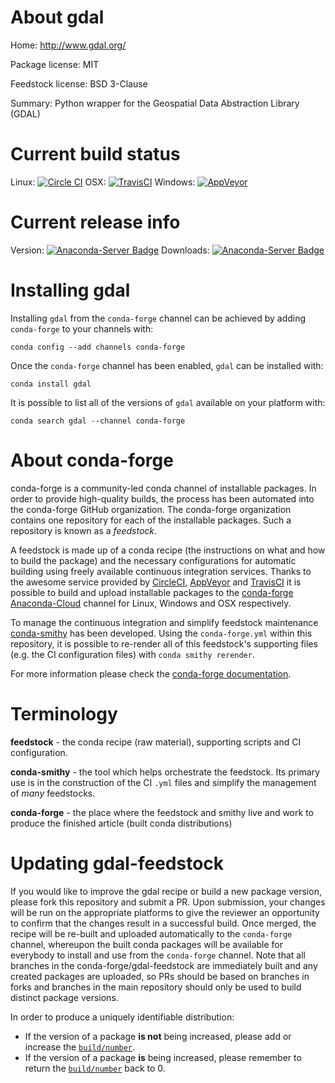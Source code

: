 About gdal
==========

Home: http://www.gdal.org/

Package license: MIT

Feedstock license: BSD 3-Clause

Summary: Python wrapper for the Geospatial Data Abstraction Library (GDAL)



Current build status
====================

Linux: [![Circle CI](https://circleci.com/gh/conda-forge/gdal-feedstock.svg?style=shield)](https://circleci.com/gh/conda-forge/gdal-feedstock)
OSX: [![TravisCI](https://travis-ci.org/conda-forge/gdal-feedstock.svg?branch=master)](https://travis-ci.org/conda-forge/gdal-feedstock)
Windows: [![AppVeyor](https://ci.appveyor.com/api/projects/status/github/conda-forge/gdal-feedstock?svg=True)](https://ci.appveyor.com/project/conda-forge/gdal-feedstock/branch/master)

Current release info
====================
Version: [![Anaconda-Server Badge](https://anaconda.org/conda-forge/gdal/badges/version.svg)](https://anaconda.org/conda-forge/gdal)
Downloads: [![Anaconda-Server Badge](https://anaconda.org/conda-forge/gdal/badges/downloads.svg)](https://anaconda.org/conda-forge/gdal)

Installing gdal
===============

Installing `gdal` from the `conda-forge` channel can be achieved by adding `conda-forge` to your channels with:

```
conda config --add channels conda-forge
```

Once the `conda-forge` channel has been enabled, `gdal` can be installed with:

```
conda install gdal
```

It is possible to list all of the versions of `gdal` available on your platform with:

```
conda search gdal --channel conda-forge
```


About conda-forge
=================

conda-forge is a community-led conda channel of installable packages.
In order to provide high-quality builds, the process has been automated into the
conda-forge GitHub organization. The conda-forge organization contains one repository
for each of the installable packages. Such a repository is known as a *feedstock*.

A feedstock is made up of a conda recipe (the instructions on what and how to build
the package) and the necessary configurations for automatic building using freely
available continuous integration services. Thanks to the awesome service provided by
[CircleCI](https://circleci.com/), [AppVeyor](http://www.appveyor.com/)
and [TravisCI](https://travis-ci.org/) it is possible to build and upload installable
packages to the [conda-forge](https://anaconda.org/conda-forge)
[Anaconda-Cloud](http://docs.anaconda.org/) channel for Linux, Windows and OSX respectively.

To manage the continuous integration and simplify feedstock maintenance
[conda-smithy](http://github.com/conda-forge/conda-smithy) has been developed.
Using the ``conda-forge.yml`` within this repository, it is possible to re-render all of
this feedstock's supporting files (e.g. the CI configuration files) with ``conda smithy rerender``.

For more information please check the [conda-forge documentation](https://conda-forge.org/docs/).

Terminology
===========

**feedstock** - the conda recipe (raw material), supporting scripts and CI configuration.

**conda-smithy** - the tool which helps orchestrate the feedstock.
                   Its primary use is in the construction of the CI ``.yml`` files
                   and simplify the management of *many* feedstocks.

**conda-forge** - the place where the feedstock and smithy live and work to
                  produce the finished article (built conda distributions)


Updating gdal-feedstock
=======================

If you would like to improve the gdal recipe or build a new
package version, please fork this repository and submit a PR. Upon submission,
your changes will be run on the appropriate platforms to give the reviewer an
opportunity to confirm that the changes result in a successful build. Once
merged, the recipe will be re-built and uploaded automatically to the
`conda-forge` channel, whereupon the built conda packages will be available for
everybody to install and use from the `conda-forge` channel.
Note that all branches in the conda-forge/gdal-feedstock are
immediately built and any created packages are uploaded, so PRs should be based
on branches in forks and branches in the main repository should only be used to
build distinct package versions.

In order to produce a uniquely identifiable distribution:
 * If the version of a package **is not** being increased, please add or increase
   the [``build/number``](http://conda.pydata.org/docs/building/meta-yaml.html#build-number-and-string).
 * If the version of a package **is** being increased, please remember to return
   the [``build/number``](http://conda.pydata.org/docs/building/meta-yaml.html#build-number-and-string)
   back to 0.